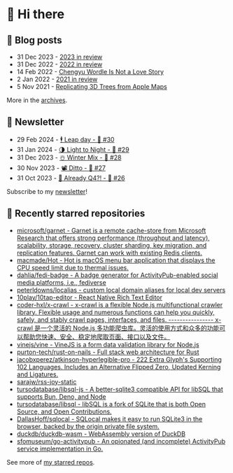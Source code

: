 # 👋 Hi there

## 📝 Blog posts

<!-- feed start -->
- 31 Dec 2023 - [2023 in review](https://cheeaun.com/blog/2023/12/2023-in-review/)
- 31 Dec 2022 - [2022 in review](https://cheeaun.com/blog/2022/12/2022-in-review/)
- 14 Feb 2022 - [Chengyu Wordle Is Not a Love Story](https://cheeaun.com/blog/2022/02/chengyu-wordle-is-not-a-love-story/)
- 2 Jan 2022 - [2021 in review](https://cheeaun.com/blog/2022/01/2021-in-review/)
- 5 Nov 2021 - [Replicating 3D Trees from Apple Maps](https://cheeaun.com/blog/2021/11/replicating-3d-trees-apple-maps/)
<!-- feed end -->

More in the [archives](https://cheeaun.com/blog/archives/).

## 📰 Newsletter

<!-- newsletter start -->
- 29 Feb 2024 - [🕴️ Leap day - 🥫 #30](https://cheeaun.substack.com/p/leap-day-30)
- 31 Jan 2024 - [🌗 Light to Night - 🥫 #29](https://cheeaun.substack.com/p/light-to-night-29)
- 31 Dec 2023 - [☃️ Winter Mix - 🥫 #28](https://cheeaun.substack.com/p/winter-mix-28)
- 30 Nov 2023 - [📽️ Ditto - 🥫 #27](https://cheeaun.substack.com/p/ditto-27)
- 31 Oct 2023 - [🫣 Already Q4?! - 🥫 #26](https://cheeaun.substack.com/p/already-q4-26)
<!-- newsletter end -->

Subscribe to my [newsletter](https://cheeaun.substack.com/)!

## 🌟 Recently starred repositories

<!-- starred repos start -->
- [microsoft/garnet - Garnet is a remote cache-store from Microsoft Research that offers strong performance (throughput and latency), scalability, storage, recovery, cluster sharding, key migration, and replication features. Garnet can work with existing Redis clients.](https://github.com/microsoft/garnet)
- [macmade/Hot - Hot is macOS menu bar application that displays the CPU speed limit due to thermal issues.](https://github.com/macmade/Hot)
- [dahlia/fedi-badge - A badge generator for ActivityPub-enabled social media platforms, i.e., fediverse](https://github.com/dahlia/fedi-badge)
- [peterldowns/localias - custom local domain aliases for local dev servers](https://github.com/peterldowns/localias)
- [10play/10tap-editor - React Native Rich Text Editor](https://github.com/10play/10tap-editor)
- [coder-hxl/x-crawl - x-crawl is a flexible Node.js multifunctional crawler library. Flexible usage and numerous functions can help you quickly, safely, and stably crawl pages, interfaces, and files.  ----------------  x-crawl 是一个灵活的 Node.js 多功能爬虫库。灵活的使用方式和众多的功能可以帮助您快速、安全、稳定地爬取页面、接口以及文件。](https://github.com/coder-hxl/x-crawl)
- [vinejs/vine - VineJS is a form data validation library for Node.js](https://github.com/vinejs/vine)
- [purton-tech/rust-on-nails - Full stack web architecture for Rust](https://github.com/purton-tech/rust-on-nails)
- [jacobxperez/atkinson-hyperlegible-pro - 222 Extra Glyph's Supporting 102 Languages. Includes an Alternative Flipped Zero, Updated Kerning and Ligatures.](https://github.com/jacobxperez/atkinson-hyperlegible-pro)
- [sarajw/rss-joy-static](https://github.com/sarajw/rss-joy-static)
- [tursodatabase/libsql-js - A better-sqlite3 compatible API for libSQL that supports Bun, Deno, and Node](https://github.com/tursodatabase/libsql-js)
- [tursodatabase/libsql - libSQL is a fork of SQLite that is both Open Source, and Open Contributions.](https://github.com/tursodatabase/libsql)
- [DallasHoff/sqlocal - SQLocal makes it easy to run SQLite3 in the browser, backed by the origin private file system.](https://github.com/DallasHoff/sqlocal)
- [duckdb/duckdb-wasm - WebAssembly version of DuckDB](https://github.com/duckdb/duckdb-wasm)
- [sfomuseum/go-activitypub - An opionated (and incomplete) ActivityPub service implementation in Go.](https://github.com/sfomuseum/go-activitypub)
<!-- starred repos end -->

See more of [my starred repos](https://github.com/stars/cheeaun/).
